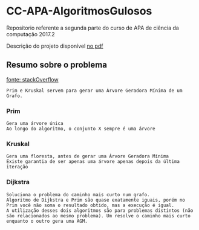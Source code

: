 # CC-APA-AlgoritmosGulosos

Repositorio referente a segunda parte do curso de APA de ciência da computação 2017.2

Descrição do projeto disponível [no pdf](https://github.com/luizhenriquefbb/CC-APA-AlgoritmosGulosos/blob/master/Dijkstra_Kurskal_e_PRIM.pdf)


## Resumo sobre o problema
[fonte: stackOverflow](https://pt.stackoverflow.com/questions/215980/algoritmo-de-prim-e-kruskal)

    Prim e Kruskal servem para gerar uma Árvore Geradora Mínima de um Grafo.

### Prim

    Gera uma árvore única
    Ao longo do algoritmo, o conjunto X sempre é uma árvore

### Kruskal

    Gera uma floresta, antes de gerar uma Árvore Geradora Mínima
    Existe garantia de ser apenas uma árvore apenas depois da última iteração



### Dijkstra

    Soluciona o problema do caminho mais curto num grafo.
    Algoritmo de Dijkstra e Prim são quase exatamente iguais, porém no Prim você não soma o resultado obtido, mas a execução é igual.
    A utilização desses dois algoritmos são para problemas distintos (não são relacionados ao mesmo problema). Um resolve o caminho mais curto enquanto o outro gera uma AGM.

